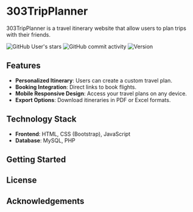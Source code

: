 # 303TripPlanner
303TripPlanner is a travel itinerary website that allow users to plan trips with their friends.

![GitHub User's stars](https://img.shields.io/github/stars/gjpark03) ![GitHub commit activity](https://img.shields.io/github/commit-activity/w/gjpark03/303TripPlanner) ![Version](https://img.shields.io/badge/version-1.0.0-green)

## Features

- **Personalized Itinerary**: Users can create a custom travel plan.
- **Booking Integration**: Direct links to book flights.
- **Mobile Responsive Design**: Access your travel plans on any device.
- **Export Options**: Download itineraries in PDF or Excel formats.

## Technology Stack

- **Frontend**: HTML, CSS (Bootstrap), JavaScript
- **Database**: MySQL, PHP

## Getting Started
## License
## Acknowledgements



